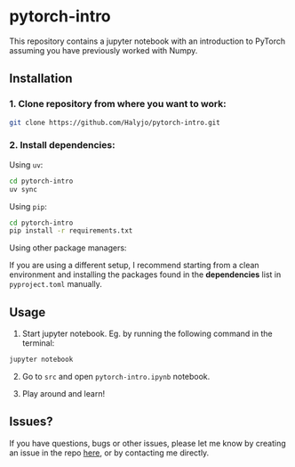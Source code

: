 # pytorch-intro
This repository contains a jupyter notebook with an introduction to PyTorch assuming you have previously worked with Numpy.


## Installation
### 1. Clone repository from where you want to work:
```bash
git clone https://github.com/Halyjo/pytorch-intro.git 
```

### 2. Install dependencies:
Using `uv`:
```bash
cd pytorch-intro
uv sync
```

Using `pip`:
```bash
cd pytorch-intro
pip install -r requirements.txt
```


Using other package managers:

If you are using a different setup, I recommend starting from a clean environment and installing the packages found in the **dependencies** list in `pyproject.toml` manually.

## Usage
1. Start jupyter notebook. Eg. by running the following command in the terminal:

```bash
jupyter notebook
```

2. Go to `src` and open `pytorch-intro.ipynb` notebook.

3. Play around and learn!

## Issues?
If you have questions, bugs or other issues, please let me know by creating an issue in the repo [here](https://github.com/Halyjo/pytorch-intro/issues), or by contacting me directly.
